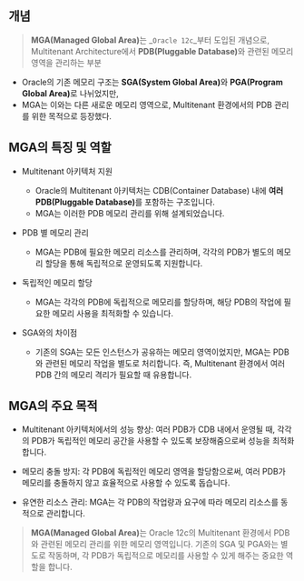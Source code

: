 <h2 id="개념">개념</h2>
<blockquote>
<p><strong>MGA(Managed Global Area)</strong>는 _<code>Oracle 12c</code>_부터 도입된 개념으로, 
Multitenant Architecture에서 <strong>PDB(Pluggable Database)</strong>와 관련된 메모리 영역을 관리하는 부분</p>
</blockquote>
<ul>
<li>Oracle의 기존 메모리 구조는 <strong>SGA(System Global Area)</strong>와 <strong>PGA(Program Global Area)</strong>로 나뉘었지만, </li>
<li>MGA는 이와는 다른 새로운 메모리 영역으로, Multitenant 환경에서의 PDB 관리를 위한 목적으로 등장했다.</li>
</ul>
<h2 id="mga의-특징-및-역할">MGA의 특징 및 역할</h2>
<ul>
<li><p>Multitenant 아키텍처 지원</p>
<ul>
<li>Oracle의 Multitenant 아키텍처는 CDB(Container Database) 내에 <strong>여러 PDB(Pluggable Database)</strong>를 포함하는 구조입니다. </li>
<li>MGA는 이러한 PDB 메모리 관리를 위해 설계되었습니다.</li>
</ul>
</li>
<li><p>PDB 별 메모리 관리</p>
<ul>
<li>MGA는 PDB에 필요한 메모리 리소스를 관리하며, 각각의 PDB가 별도의 메모리 할당을 통해 독립적으로 운영되도록 지원합니다.</li>
</ul>
</li>
<li><p>독립적인 메모리 할당</p>
<ul>
<li>MGA는 각각의 PDB에 독립적으로 메모리를 할당하며, 해당 PDB의 작업에 필요한 메모리 사용을 최적화할 수 있습니다.</li>
</ul>
</li>
<li><p>SGA와의 차이점</p>
<ul>
<li>기존의 SGA는 모든 인스턴스가 공유하는 메모리 영역이었지만, MGA는 PDB와 관련된 메모리 작업을 별도로 처리합니다. 즉, Multitenant 환경에서 여러 PDB 간의 메모리 격리가 필요할 때 유용합니다.</li>
</ul>
</li>
</ul>
<h2 id="mga의-주요-목적">MGA의 주요 목적</h2>
<ul>
<li><p>Multitenant 아키텍처에서의 성능 향상: 여러 PDB가 CDB 내에서 운영될 때, 각각의 PDB가 독립적인 메모리 공간을 사용할 수 있도록 보장해줌으로써 성능을 최적화합니다.</p>
</li>
<li><p>메모리 충돌 방지: 각 PDB에 독립적인 메모리 영역을 할당함으로써, 여러 PDB가 메모리를 충돌하지 않고 효율적으로 사용할 수 있도록 돕습니다.</p>
</li>
<li><p>유연한 리소스 관리: MGA는 각 PDB의 작업량과 요구에 따라 메모리 리소스를 동적으로 관리합니다.</p>
</li>
</ul>
<blockquote>
<p><strong>MGA(Managed Global Area)</strong>는 Oracle 12c의 Multitenant 환경에서 PDB와 관련된 메모리 관리를 위한 메모리 영역입니다. 기존의 SGA 및 PGA와는 별도로 작동하며, 각 PDB가 독립적으로 메모리를 사용할 수 있게 해주는 중요한 역할을 합니다.</p>
</blockquote>